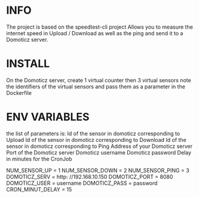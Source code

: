 # INFO 
The project is based on the speedtest-cli project
Allows you to measure the internet speed in Upload / Download as well as the ping and send it to a Domoticz server.

# INSTALL 
On the Domoticz server, create 1 virtual counter
then 3 virtual sensors
note the identifiers of the virtual sensors
and pass them as a parameter in the Dockerfile

# ENV VARIABLES 

the list of parameters is: 
Id of the sensor in domoticz corresponding to Upload 
Id of the sensor in domoticz corresponding to Download 
Id of the sensor in domoticz corresponding to Ping 
Address of your Domoticz server 
Port of the Domoticz server 
Domoticz username 
Domoticz password 
Delay in minutes for the CronJob 

NUM_SENSOR_UP = 1 
NUM_SENSOR_DOWN = 2 
NUM_SENSOR_PING = 3 
DOMOTICZ_SERV = http: //192.168.10.150 
DOMOTICZ_PORT = 8080 
DOMOTICZ_USER = username 
DOMOTICZ_PASS = password 
CRON_MINUT_DELAY = 15
